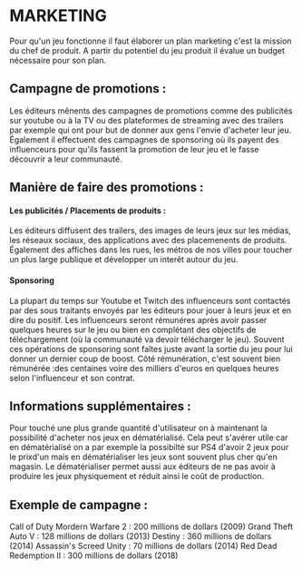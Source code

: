 # MARKETING

Pour qu'un jeu fonctionne il faut élaborer un plan marketing c'est la mission du chef de produit. A partir du potentiel du jeu produit il évalue un budget nécessaire pour son plan.

## Campagne de promotions :

 Les éditeurs mênents des campagnes de promotions comme des publicités sur youtube ou à la TV ou des plateformes de streaming avec des trailers par exemple qui ont pour but de donner aux gens l'envie d'acheter leur jeu.
 Également il effectuent des campagnes de sponsoring où ils payent des influenceurs pour qu'ils fassent la promotion de leur jeu et le fasse découvrir a leur communauté.

## Manière de faire des promotions :

#### Les publicités / Placements de produits :

Les éditeurs diffusent des trailers, des images de leurs jeux sur les médias, les réseaux sociaux, des applications avec des placemenents de produits. Également des affiches dans les rues, les métros de nos villes pour toucher un plus large publique et développer un interêt autour du jeu.

#### Sponsoring

La plupart du temps sur Youtube et Twitch des influenceurs sont contactés par des sous traitants envoyés par les éditeurs pour jouer à leurs jeux et en dire du positif. Les influenceurs seront rémunéres après avoir passer quelques heures sur le jeu ou bien en complétant des objectifs de téléchargement (où la communauté va devoir télécharger le jeu). Souvent ces opérations de sponsoring sont faîtes juste avant la sortie du jeu pour lui donner un dernier coup de boost. Côté rémunération, c'est souvent bien rémunérée :des centaines voire des milliers d'euros en quelques heures selon l'influenceur et son contrat.

## Informations supplémentaires :

Pour touché une plus grande quantité d'utilisateur on à maintenant la possibilité d'acheter nos jeux en dématérialisé. Cela peut s'avérer utile car en dématérialisé on a par exemple la possibilté sur PS4 d'avoir 2 jeux pour le prixd'un mais en dématérialiser les jeux sont souvent plus cher qu'en magasin.
Le dématérialiser permet aussi aux éditeurs de ne pas avoir à produire les jeux physiquement et réduit ainsi le coût de production.

## Exemple de campagne :

Call of Duty Mordern Warfare 2 : 200 millions de dollars    (2009)
Grand Theft Auto V : 128 millions de dollars                (2013)
Destiny : 360 millions de dollars                           (2014)
Assassin's Screed Unity : 70 millions de dollars            (2014)
Red Dead Redemption II : 300 millions de dollars            (2018)  

